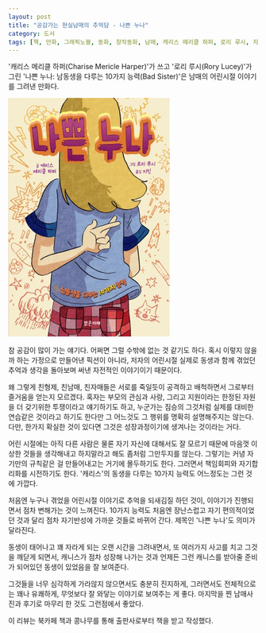 ```yaml
---
layout: post
title: "공감가는 현실남매의 추억담 - 나쁜 누나"
category: 도서
tags: [책, 만화, 그래픽노블, 동화, 창작동화, 남매, 캐리스 메리클 하퍼, 로리 루시, 지민, 밝은미래, 미래그래픽노블, 북카페 책과 콩나무, 서평]
---
```


'캐리스 메리클 하퍼(Charise Mericle Harper)'가 쓰고
'로리 루시(Rory Lucey)'가 그린
'나쁜 누나: 남동생을 다루는 10가지 능력(Bad Sister)'은
남매의 어린시절 이야기를 그려낸 만화다.

![표지](/images/bad-sister-comic-book-h480.jpg)

참 공감이 많이 가는 얘기다.
어쩌면 그럴 수밖에 없는 것 같기도 하다.
혹시 이렇지 않을까 하는 가정으로 만들어낸 픽션이 아니라,
저자의 어린시절 실제로 동생과 함께 겪었던 추억과 생각을 돌아보며 써낸 자전적인 이야기이기 때문이다.

왜 그렇게 친형제, 친남매, 친자매들은 서로를 죽일듯이 공격하고 배척하면서 그로부터 즐거움을 얻는지 모르겠다.
혹자는 부모의 관심과 사랑, 그리고 지원이라는 한정된 자원을 더 갖기위한 투쟁이라고 얘기하기도 하고,
누군가는 짐승의 그것처럼 실제를 대비한 연습같은 것이라고 하기도 한다만
그 어느것도 그 행위를 명확히 설명해주지는 않는다.
다만, 한가지 확실한 것이 있다면 그것은 성장과정이기에 생겨나는 것이라는 거다.

어린 시절에는 아직 다른 사람은 물론 자기 자신에 대해서도 잘 모르기 때문에
마음껏 이상한 것들을 생각해내고
하지말라고 해도 좀처럼 그만두지를 않는다.
그렇기는 커녕 자기만의 규칙같은 걸 만들어내고는 거기에 몰두하기도 한다.
그러면서 책임회피와 자기합리화를 시전하기도 한다.
'캐리스'의 동생을 다루는 10가지 능력도 어느정도는 그런 것에 가깝다.

처음엔 누구나 겪었을 어린시절 이야기로 추억을 되새김질 하던 것이,
이야기가 진행되면서 점차 변해가는 것이 느껴진다.
10가지 능력도 처음엔 장난스럽고 자기 편의적이었던 것과 달리
점차 자기반성에 가까운 것들로 바뀌어 간다.
제목인 '나쁜 누나'도 의미가 달라진다.

동생이 태어나고 꽤 자라게 되는 오랜 시간을 그려내면서,
또 여러가지 사고를 치고 그것을 깨닫게 되면서,
캐니스가 점차 성장해 나가는 것과
언제든 그런 캐니스를 받아줄 준비가 되어있던 동생이 있었음을 잘 보여준다.

그것들을 너무 심각하게 가라않지 않으면서도 충분히 진지하게,
그러면서도 전체적으로는 꽤나 유쾌하게,
무엇보다 잘 와닿는 이야기로 보여주는 게 좋다.
마지막을 찐 남매사진과 후기로 마무리 한 것도 그런점에서 좋았다.



<div class="im im-info">
이 리뷰는 북카페 책과 콩나무를 통해 출판사로부터 책을 받고 작성했다.
</div>
